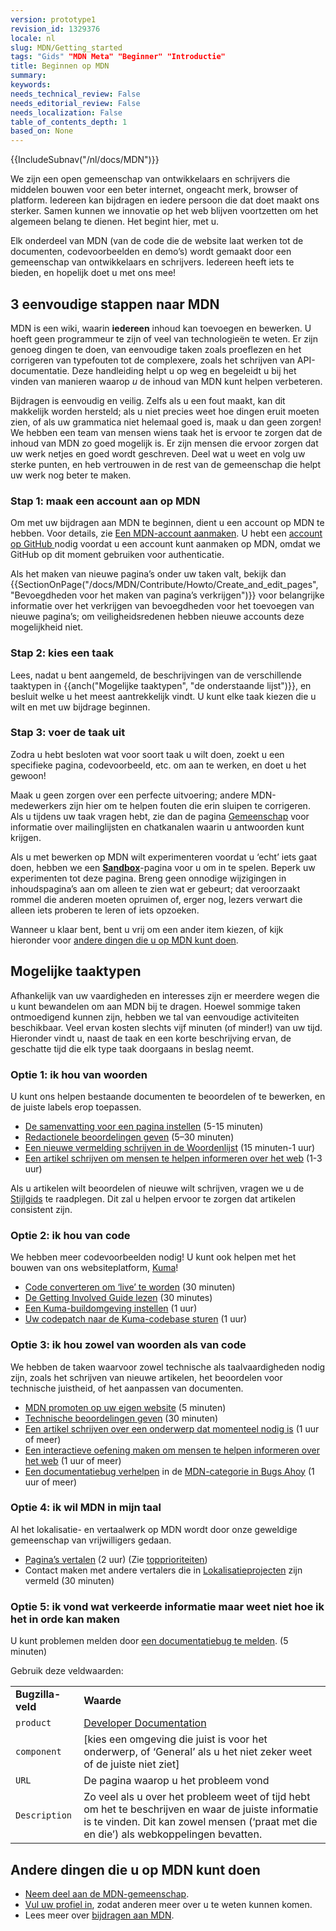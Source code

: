 ```yaml
---
version: prototype1
revision_id: 1329376
locale: nl
slug: MDN/Getting_started
tags: "Gids" "MDN Meta" "Beginner" "Introductie"
title: Beginnen op MDN
summary: 
keywords: 
needs_technical_review: False
needs_editorial_review: False
needs_localization: False
table_of_contents_depth: 1
based_on: None
---
```

<div>{{IncludeSubnav("/nl/docs/MDN")}}</div>

<p>We zijn een open gemeenschap van ontwikkelaars en schrijvers die middelen bouwen voor een beter internet, ongeacht merk, browser of platform. Iedereen kan bijdragen en iedere persoon die dat doet maakt ons sterker. Samen kunnen we innovatie op het web blijven voortzetten om het algemeen belang te dienen. Het begint hier, met u.</p>

<p>Elk onderdeel van MDN (van de code die de website laat werken tot de documenten, codevoorbeelden en demo’s) wordt gemaakt door een gemeenschap van ontwikkelaars en schrijvers. Iedereen heeft iets te bieden, en hopelijk doet u met ons mee!</p>

<h2 id="3_eenvoudige_stappen_naar_MDN">3 eenvoudige stappen naar MDN</h2>

<p><span class="seoSummary">MDN is een wiki, waarin <strong>iedereen</strong> inhoud kan toevoegen en bewerken. U hoeft geen programmeur te zijn of veel van technologieën te weten. Er zijn genoeg dingen te doen, van eenvoudige taken zoals proeflezen en het corrigeren van typefouten tot de complexere, zoals het schrijven van API-documentatie. Deze handleiding helpt u op weg en begeleidt u bij het vinden van manieren waarop <em>u</em> de inhoud van MDN kunt helpen verbeteren.</span></p>

<p>Bijdragen is eenvoudig en veilig. Zelfs als u een fout maakt, kan dit makkelijk worden hersteld; als u niet precies weet hoe dingen eruit moeten zien, of als uw grammatica niet helemaal goed is, maak u dan geen zorgen! We hebben een team van mensen wiens taak het is ervoor te zorgen dat de inhoud van MDN zo goed mogelijk is. Er zijn mensen die ervoor zorgen dat uw werk netjes en goed wordt geschreven. Deel wat u weet en volg uw sterke punten, en heb vertrouwen in de rest van de gemeenschap die helpt uw werk nog beter te maken.</p>

<h3 id="Stap_1_maak_een_account_aan_op_MDN">Stap 1: maak een account aan op MDN</h3>

<p>Om met uw bijdragen aan MDN te beginnen, dient u een account op MDN te hebben. Voor details, zie <a href="https://developer.mozilla.org/docs/MDN/Contribute/Howto/Create_an_MDN_account">Een MDN-account aanmaken</a>. U hebt een <a href="https://github.com/join">account op GitHub </a>nodig voordat u een account kunt aanmaken op MDN, omdat we GitHub op dit moment gebruiken voor authenticatie.</p>

<p>Als het maken van nieuwe pagina’s onder uw taken valt, bekijk dan {{SectionOnPage("/docs/MDN/Contribute/Howto/Create_and_edit_pages", "Bevoegdheden voor het maken van pagina’s verkrijgen")}} voor belangrijke informatie over het verkrijgen van bevoegdheden voor het toevoegen van nieuwe pagina’s; om veiligheidsredenen hebben nieuwe accounts deze mogelijkheid niet.</p>

<h3 id="Stap_2_kies_een_taak">Stap 2: kies een taak</h3>

<p>Lees, nadat u bent aangemeld, de beschrijvingen van de verschillende taaktypen in {{anch("Mogelijke taaktypen", "de onderstaande lijst")}}, en besluit welke u het meest aantrekkelijk vindt. U kunt elke taak kiezen die u wilt en met uw bijdrage beginnen.</p>

<h3 id="Stap_3_voer_de_taak_uit">Stap 3: voer de taak uit</h3>

<p>Zodra u hebt besloten wat voor soort taak u wilt doen, zoekt u een specifieke pagina, codevoorbeeld, etc. om aan te werken, en doet u het gewoon!</p>

<p>Maak u geen zorgen over een perfecte uitvoering; andere MDN-medewerkers zijn hier om te helpen fouten die erin sluipen te corrigeren. Als u tijdens uw taak vragen hebt, zie dan de pagina <a href="/docs/MDN/Community">Gemeenschap</a> voor informatie over mailinglijsten en chatkanalen waarin u antwoorden kunt krijgen.</p>

<div class="note">
<p>Als u met bewerken op MDN wilt experimenteren voordat u ‘echt’ iets gaat doen, hebben we een <strong><a href="/docs/Sandbox">Sandbox</a></strong>-pagina voor u om in te spelen. Beperk uw experimenten tot deze pagina. Breng geen onnodige wijzigingen in inhoudspagina’s aan om alleen te zien wat er gebeurt; dat veroorzaakt rommel die anderen moeten opruimen of, erger nog, lezers verwart die alleen iets proberen te leren of iets opzoeken.</p>
</div>

<p>Wanneer u klaar bent, bent u vrij om een ander item kiezen, of kijk hieronder voor <a href="#Andere_dingen_die_u_op_MDN_kunt_doen">andere dingen die u op MDN kunt doen</a>.</p>

<h2 id="Mogelijke_taaktypen">Mogelijke taaktypen</h2>

<p>Afhankelijk van uw vaardigheden en interesses zijn er meerdere wegen die u kunt bewandelen om aan MDN bij te dragen. Hoewel sommige taken ontmoedigend kunnen zijn, hebben we tal van eenvoudige activiteiten beschikbaar. Veel ervan kosten slechts vijf minuten (of minder!) van uw tijd. Hieronder vindt u, naast de taak en een korte beschrijving ervan, de geschatte tijd die elk type taak doorgaans in beslag neemt.</p>

<h3 id="Optie_1_ik_hou_van_woorden">Optie 1: ik hou van woorden</h3>

<p>U kunt ons helpen bestaande documenten te beoordelen of te bewerken, en de juiste labels erop toepassen.</p>

<ul>
 <li><a href="/docs/MDN/Contribute/Howto/Set_the_summary_for_a_page">De samenvatting voor een pagina instellen</a> (5-15 minuten)</li>
 <li><a href="/docs/MDN/Contribute/Howto/Do_an_editorial_review">Redactionele beoordelingen geven</a> (5–30 minuten)</li>
 <li><a href="/docs/MDN/Contribute/Howto/Write_a_new_entry_in_the_Glossary">Een nieuwe vermelding schrijven in de Woordenlijst</a> (15 minuten-1 uur)</li>
 <li><a href="/docs/MDN/Contribute/Howto/Write_an_article_to_help_learn_about_the_Web">Een artikel schrijven om mensen te helpen informeren over het web</a> (1-3 uur)</li>
</ul>

<div class="note">Als u artikelen wilt beoordelen of nieuwe wilt schrijven, vragen we u de <a href="/docs/MDN/Contribute/Guidelines/Style_guide">Stijlgids</a> te raadplegen. Dit zal u helpen ervoor te zorgen dat artikelen consistent zijn.</div>

<h3 id="Optie_2_ik_hou_van_code">Optie 2: ik hou van code</h3>

<p>We hebben meer codevoorbeelden nodig! U kunt ook helpen met het bouwen van ons websiteplatform, <a href="/docs/MDN/Kuma">Kuma</a>!</p>

<ul>
 <li><a href="/docs/MDN/Contribute/Howto/Convert_code_samples_to_be_live">Code converteren om ‘live’ te worden</a> (30 minuten)</li>
 <li><a href="https://wiki.mozilla.org/Webdev/GetInvolved/developer.mozilla.org">De Getting Involved Guide lezen</a> (30 minutes)</li>
 <li><a href="http://kuma.readthedocs.org/en/latest/installation.html">Een Kuma-buildomgeving instellen</a> (1 uur)</li>
 <li><a href="https://github.com/mozilla/kuma#readme">Uw codepatch naar de Kuma-codebase sturen</a> (1 uur)</li>
</ul>

<h3 id="Optie_3_ik_hou_zowel_van_woorden_als_van_code">Optie 3: ik hou zowel van woorden als van code</h3>

<p>We hebben de taken waarvoor zowel technische als taalvaardigheden nodig zijn, zoals het schrijven van nieuwe artikelen, het beoordelen voor technische juistheid, of het aanpassen van documenten.</p>

<ul>
 <li><a href="/docs/MDN/About/Promote">MDN promoten op uw eigen website</a> (5 minuten)</li>
 <li><a href="/docs/MDN/Contribute/Howto/Do_a_technical_review">Technische beoordelingen geven</a> (30 minuten)</li>
 <li><a href="/docs/Contribute_to_docs_that_are_currently_needed">Een artikel schrijven over een onderwerp dat momenteel nodig is</a> (1 uur of meer)</li>
 <li><a href="/docs/MDN/Contribute/Howto/Create_an_interactive_exercise_to_help_learning_the_web">Een interactieve oefening maken om mensen te helpen informeren over het web</a> (1 uur of meer)</li>
 <li><a href="/docs/MDN/Contribute/Howto/Resolve_a_mentored_developer_doc_request">Een documentatiebug verhelpen</a> in de <a href="http://www.joshmatthews.net/bugsahoy/?mdn=1">MDN-categorie in Bugs Ahoy</a> (1 uur of meer)</li>
</ul>

<h3 id="Optie_4_ik_wil_MDN_in_mijn_taal">Optie 4: ik wil MDN in mijn taal</h3>

<p>Al het lokalisatie- en vertaalwerk op MDN wordt door onze geweldige gemeenschap van vrijwilligers gedaan.</p>

<ul>
 <li><a href="/docs/MDN/Contribute/Localize/Translating_pages">Pagina’s vertalen</a> (2 uur) (Zie <a href="/nl/docs/MDN/Doc_status/l10nPriority">topprioriteiten</a>)</li>
 <li>Contact maken met andere vertalers die in <a href="/docs/MDN/Contribute/Localize/Localization_projects">Lokalisatieprojecten</a> zijn vermeld (30 minuten)</li>
</ul>

<h3 id="Optie_5_ik_vond_wat_verkeerde_informatie_maar_weet_niet_hoe_ik_het_in_orde_kan_maken">Optie 5: ik vond wat verkeerde informatie maar weet niet hoe ik het in orde kan maken</h3>

<p>U kunt problemen melden door <a class="external" href="https://bugzilla.mozilla.org/enter_bug.cgi?product=Mozilla%20Developer%20Network">een documentatiebug te melden</a>. (5 minuten)</p>

<p>Gebruik deze veldwaarden:</p>

<table class="standard-table">
 <tbody>
  <tr>
   <td><strong>Bugzilla-veld</strong></td>
   <td><strong>Waarde</strong></td>
  </tr>
  <tr>
   <td><code>product</code></td>
   <td><a href="https://bugzilla.mozilla.org/enter_bug.cgi?product=Developer+Documentation">Developer Documentation</a></td>
  </tr>
  <tr>
   <td><code>component</code></td>
   <td>[kies een omgeving die juist is voor het onderwerp, of ‘General’ als u het niet zeker weet of de juiste niet ziet]</td>
  </tr>
  <tr>
   <td><code>URL</code></td>
   <td>De pagina waarop u het probleem vond</td>
  </tr>
  <tr>
   <td><code>Description</code></td>
   <td>Zo veel als u over het probleem weet of tijd hebt om het te beschrijven en waar de juiste informatie is te vinden. Dit kan zowel mensen (‘praat met die en die’) als webkoppelingen bevatten.</td>
  </tr>
 </tbody>
</table>

<h2 id="Andere_dingen_die_u_op_MDN_kunt_doen">Andere dingen die u op MDN kunt doen</h2>

<ul>
 <li><a href="/docs/MDN/Community">Neem deel aan de MDN-gemeenschap</a>.</li>
 <li><a href="/profile">Vul uw profiel in</a>, zodat anderen meer over u te weten kunnen komen.</li>
 <li>Lees meer over <a href="/docs/MDN/Contribute">bijdragen aan MDN</a>.</li>
</ul>

